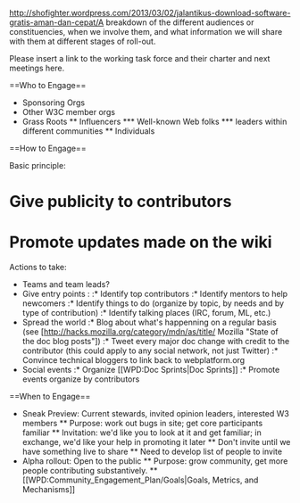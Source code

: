 http://shofighter.wordpress.com/2013/03/02/jalantikus-download-software-gratis-aman-dan-cepat/A breakdown of the different audiences or constituencies, when we involve them, and what information we will share with them at different stages of roll-out.

Please insert a link to the working task force and their charter and next meetings here.

==Who to Engage==
* Sponsoring Orgs
* Other W3C member orgs
* Grass Roots
** Influencers
*** Well-known Web folks
*** leaders within different communities
** Individuals

==How to Engage==

Basic principle:
# Give publicity to contributors
# Promote updates made on the wiki

Actions to take:
* Teams and team leads?
* Give entry points :
:* Identify top contributors
:* Identify mentors to help newcomers
:* Identify things to do (organize by topic, by needs and by type of contribution)
:* Identify talking places (IRC, forum, ML, etc.)
* Spread the world
:* Blog about what's happenning on a regular basis (see [http://hacks.mozilla.org/category/mdn/as/title/ Mozilla "State of the doc blog posts"]) 
:* Tweet every major doc change with credit to the contributor (this could apply to any social network, not just Twitter)
:* Convince technical bloggers to link back to webplatform.org
* Social events
:* Organize [[WPD:Doc Sprints|Doc Sprints]]
:* Promote events organize by contributors

==When to Engage==

* Sneak Preview: Current stewards, invited opinion leaders, interested W3 members
** Purpose: work out bugs in site; get core participants familiar
** Invitation: we'd like you to look at it and get familiar; in exchange, we'd like your help in promoting it later
** Don't invite until we have something live to share
** Need to develop list of people to invite
* Alpha rollout: Open to the public 
** Purpose: grow community, get more people contributing substantively.
** [[WPD:Community_Engagement_Plan/Goals|Goals, Metrics, and Mechanisms]]